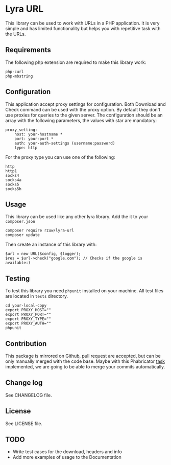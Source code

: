 # Lyra URL

This library can be used to work with URLs in a PHP application. It
is very simple and has limited functionality but helps you with repetitive task with the URLs.

## Requirements

The following php extension are required to make this library work:

```lang=conf
php-curl
php-mbstring
```

## Configuration

This application accept proxy settings for configuration. Both Download and Check command can be used with the proxy option. By default they don't use proxies for queries to the given server. The configuration should be an array with the following parameters, the values with star are mandatory:

```lang=yaml
proxy_setting:
    host: your-hostname *
    port: your-port *
    auth: your-auth-settings (username:password)
    type: http
```

For the proxy type you can use one of the following:

```lang=conf
http
http1
socks4
socks4a
socks5
socks5h
```

## Usage

This library can be used like any other lyra library. Add the it to your `composer.json`

```lang=bash
composer require rzuw/lyra-url
composer update
```

Then create an instance of this library with:

```lang=php
$url = new URL($config, $logger);
$res = $url->check("google.com"); // Checks if the google is available:)
```

## Testing

To test this library you need `phpunit` installed on your machine. All test files are located in `tests` directory.

```lang=bash
cd your-local-copy
export PROXY_HOST=""
export PROXY_PORT=""
export PROXY_TYPE=""
export PROXY_AUTH=""
phpunit
```

## Contribution

This package is mirrored on Github, pull request are accepted, but can be only manually merged with the code base. Maybe with this Phabricator [task](https://secure.phabricator.com/T10538) implemented, we are going to be able to merge your commits automatically.

## Change log

See CHANGELOG file.

## License

See LICENSE file.

## TODO

- Write test cases for the download, headers and info
- Add more examples of usage to the Documentation